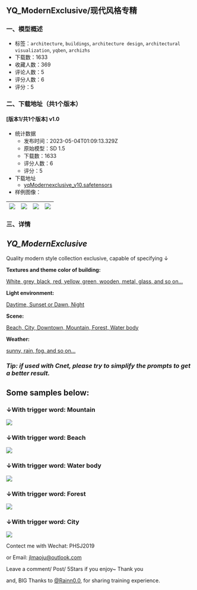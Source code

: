 ## YQ_ModernExclusive/现代风格专精
### 一、模型概述

- 标签：`architecture`, `buildings`, `architecture design`, `architectural visualization`, `yqben`, `archizhs`
- 下载数：1633
- 收藏人数：369
- 评论人数：5
- 评分人数：6
- 评分：5

### 二、下载地址（共1个版本）

#### [版本1/共1个版本] v1.0

- 统计数据
  - 发布时间：2023-05-04T01:09:13.329Z
  - 原始模型：SD 1.5
  - 下载数：1633
  - 评分人数：6
  - 评分：5
- 下载地址
  - [yqModernexclusive_v10.safetensors](https://civitai.com/api/download/models/60339)
- 样例图像：

| <img src="https://image.civitai.com/xG1nkqKTMzGDvpLrqFT7WA/d5863724-1b57-4430-0d10-3515a8676a00/width=450/659377.jpeg" /> | <img src="https://image.civitai.com/xG1nkqKTMzGDvpLrqFT7WA/9bd2a3dd-5fd0-4cc4-e247-0f6dcedac600/width=450/659392.jpeg" /> | <img src="https://image.civitai.com/xG1nkqKTMzGDvpLrqFT7WA/b1e0176f-811d-4d55-288d-c06f9f6e1000/width=450/659380.jpeg" /> | <img src="https://image.civitai.com/xG1nkqKTMzGDvpLrqFT7WA/6f03aa06-78d5-46b2-1627-2edbcb974200/width=450/659402.jpeg" /> |
| ---- | ---- | ---- | ---- |


### 三、详情
<h2><em>YQ_ModernExclusive</em></h2><p>Quality modern style collection exclusive, capable of specifying ↓</p><p><strong>Textures and theme color of building:</strong></p><p><u>White, grey, black, red, yellow, green, wooden, metal, glass, and so on...</u></p><p><strong>Light environment:</strong></p><p><u>Daytime, Sunset or Dawn, Night</u></p><p><strong>Scene:</strong></p><p><u>Beach, City, Downtown, Mountain, Forest, Water body</u></p><p><strong>Weather:</strong></p><p><u>sunny, rain, fog. and so on...</u></p><p></p><h3><em>Tip: if used with Cnet, please try to simplify the prompts to get a better result.</em></h3><p></p><h2>Some samples below:</h2><h3>↓With trigger word: <strong>Mountain</strong></h3><img src="https://imagecache.civitai.com/xG1nkqKTMzGDvpLrqFT7WA/50bd56f8-11e0-4ea5-1a1f-b118ddd3f700/width=525/50bd56f8-11e0-4ea5-1a1f-b118ddd3f700.jpeg" /><h3>↓With trigger word: <strong>Beach</strong></h3><img src="https://imagecache.civitai.com/xG1nkqKTMzGDvpLrqFT7WA/9ac87e11-3dac-471d-1108-21e65430a000/width=525/9ac87e11-3dac-471d-1108-21e65430a000.jpeg" /><h3>↓With trigger word: Water body</h3><img src="https://imagecache.civitai.com/xG1nkqKTMzGDvpLrqFT7WA/0b9b33c1-1dc9-433e-1e67-4a76d4e15800/width=525/0b9b33c1-1dc9-433e-1e67-4a76d4e15800.jpeg" /><h3>↓With trigger word: <strong>Forest</strong></h3><img src="https://imagecache.civitai.com/xG1nkqKTMzGDvpLrqFT7WA/3d422b49-27fc-4fae-d642-0ca7f588d500/width=525/3d422b49-27fc-4fae-d642-0ca7f588d500.jpeg" /><h3>↓With trigger word: <strong>City</strong></h3><img src="https://imagecache.civitai.com/xG1nkqKTMzGDvpLrqFT7WA/1dc7f930-68ed-44e3-4ca1-7f20857ac800/width=525/1dc7f930-68ed-44e3-4ca1-7f20857ac800.jpeg" /><p></p><p>Contect me with Wechat: PHSJ2019</p><p>or Email: <a target="_blank" rel="ugc" href="mailto:jlmaoju@outlook.com">jlmaoju@outlook.com</a></p><p></p><p>Leave a comment/ Post/ 5Stars if you enjoy~ Thank you</p><p></p><p>and, BIG Thanks to <a target="_blank" rel="ugc" href="https://civitai.com/user/rainn00/models">@Rainn0.0</a>, for sharing training experience.</p>